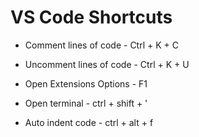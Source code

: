 # VS Code Shortcuts

- Comment lines of code - Ctrl + K + C

- Uncomment lines of code - Ctrl + K + U

- Open Extensions Options - F1

- Open terminal - ctrl + shift + '

- Auto indent code - ctrl + alt + f
